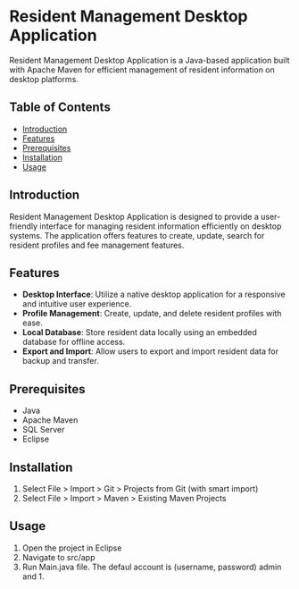 # Resident Management Desktop Application

Resident Management Desktop Application is a Java-based application built with Apache Maven for efficient management of resident information on desktop platforms.

## Table of Contents

- [Introduction](#introduction)
- [Features](#features)
- [Prerequisites](#prerequisites)
- [Installation](#installation)
- [Usage](#usage)

## Introduction

Resident Management Desktop Application is designed to provide a user-friendly interface for managing resident information efficiently on desktop systems. The application offers features to create, update, search for resident profiles and fee management features.

## Features

- **Desktop Interface**: Utilize a native desktop application for a responsive and intuitive user experience.
- **Profile Management**: Create, update, and delete resident profiles with ease.
- **Local Database**: Store resident data locally using an embedded database for offline access.
- **Export and Import**: Allow users to export and import resident data for backup and transfer.

## Prerequisites

- Java
- Apache Maven
- SQL Server
- Eclipse

## Installation

1. Select File > Import > Git > Projects from Git (with smart import)
2. Select File > Import > Maven > Existing Maven Projects

## Usage

1. Open the project in Eclipse
2. Navigate to src/app
3. Run Main.java file. The defaul account is (username, password) admin and 1.
